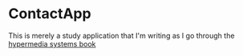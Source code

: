 # ContactApp

This is merely a study application that I'm writing as I go through the [hypermedia systems book](https://hypermedia.systems/book/contents/)
